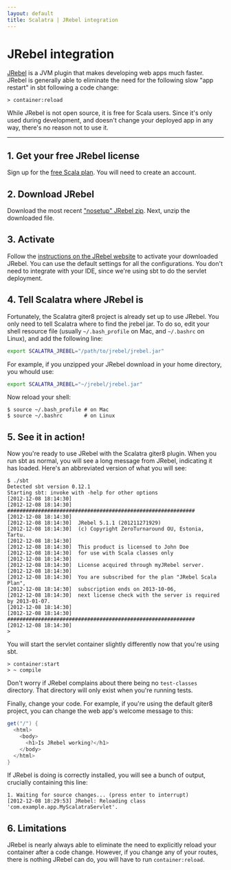 ```yaml
---
layout: default
title: Scalatra | JRebel integration
---
```


<div class="page-header">
  <h1>JRebel integration</h1>
</div>

[JRebel](http://zeroturnaround.com/software/jrebel/) is a JVM plugin that makes developing web apps much faster.
JRebel is generally able to eliminate the need for the following slow "app restart" in sbt following a code change:

```
> container:reload
```

While JRebel is not open source, it is free for Scala users.
Since it's only used during development, and doesn't change your deployed app in any way, there's no reason not to use it.

----

## 1. Get your free JRebel license

Sign up for the [free Scala plan](https://my.jrebel.com/plans/). You will need to create an account.

## 2. Download JRebel

Download the most recent ["nosetup" JRebel zip](http://zeroturnaround.com/software/jrebel/download/prev-releases/).
Next, unzip the downloaded file.

## 3. Activate

Follow the [instructions on the JRebel website](http://zeroturnaround.com/software/jrebel/download/prev-releases/) to activate your downloaded JRebel.
You can use the default settings for all the configurations.
You don't need to integrate with your IDE, since we're using sbt to do the servlet deployment.

## 4. Tell Scalatra where JRebel is

Fortunately, the Scalatra giter8 project is already set up to use JRebel.
You only need to tell Scalatra where to find the jrebel jar.
To do so, edit your shell resource file (usually `~/.bash_profile` on Mac, and `~/.bashrc` on Linux), and add the following line:

```sh
export SCALATRA_JREBEL="/path/to/jrebel/jrebel.jar"
```

For example, if you unzipped your JRebel download in your home directory, you whould use:

```sh
export SCALATRA_JREBEL="~/jrebel/jrebel.jar"
```

Now reload your shell:

```
$ source ~/.bash_profile # on Mac
$ source ~/.bashrc       # on Linux
```

## 5. See it in action!

Now you're ready to use JRebel with the Scalatra giter8 plugin.
When you run sbt as normal, you will see a long message from JRebel, indicating it has loaded.
Here's an abbreviated version of what you will see:

```
$ ./sbt 
Detected sbt version 0.12.1
Starting sbt: invoke with -help for other options
[2012-12-08 18:14:30] 
[2012-12-08 18:14:30] #############################################################
[2012-12-08 18:14:30] 
[2012-12-08 18:14:30]  JRebel 5.1.1 (201211271929)
[2012-12-08 18:14:30]  (c) Copyright ZeroTurnaround OU, Estonia, Tartu.
[2012-12-08 18:14:30] 
[2012-12-08 18:14:30]  This product is licensed to John Doe
[2012-12-08 18:14:30]  for use with Scala classes only 
[2012-12-08 18:14:30] 
[2012-12-08 18:14:30]  License acquired through myJRebel server.
[2012-12-08 18:14:30] 
[2012-12-08 18:14:30]  You are subscribed for the plan "JRebel Scala Plan",
[2012-12-08 18:14:30]  subscription ends on 2013-10-06,
[2012-12-08 18:14:30]  next license check with the server is required by 2013-01-07.
[2012-12-08 18:14:30] 
[2012-12-08 18:14:30] #############################################################
[2012-12-08 18:14:30] 
> 
```

You will start the servlet container slightly differently now that you're using sbt.

```
> container:start
> ~ compile
```

Don't worry if JRebel complains about there being no `test-classes` directory.
That directory will only exist when you're running tests.

Finally, change your code.
For example, if you're using the default giter8 project, you can change the web app's welcome message to this:

```scala
get("/") {
  <html>
    <body>
      <h1>Is JRebel working?</h1>
    </body>
  </html>
}
```

If JRebel is doing is correctly installed, you will see a bunch of output, crucially containing this line:

```
1. Waiting for source changes... (press enter to interrupt)
[2012-12-08 18:29:53] JRebel: Reloading class 'com.example.app.MyScalatraServlet'.
```

## 6. Limitations

JRebel is nearly always able to eliminate the need to explicitly reload your container after a code change. However, if you change any of your routes, there is nothing JRebel can do, you will have to run `container:reload`.

